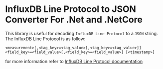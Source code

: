 # InfluxDB Line Protocol to JSON Converter For .Net and .NetCore
This library is useful for decoding `InfluxDB Line Protocol` to a `JSON` string.
The InfluxDB Line Protocol is as follow:
```
<measurement>[,<tag_key>=<tag_value>[,<tag_key>=<tag_value>]] <field_key>=<field_value>[,<field_key>=<field_value>] [<timestamp>] 
```    
for more information refer to [InfluxDB Line Protocol documentation](https://docs.influxdata.com/influxdb/v1.6/write_protocols/line_protocol_reference)
